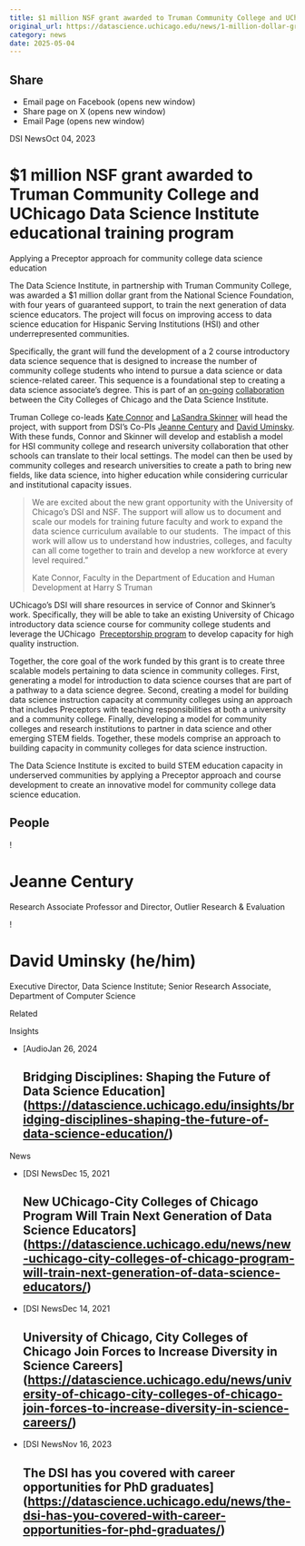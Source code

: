 ```yaml
---
title: $1 million NSF grant awarded to Truman Community College and UChicago Data Science Institute educational training program – DSI
original_url: https://datascience.uchicago.edu/news/1-million-dollar-grant-awarded-to-truman-community-college-and-uchicago-data-science-institute-educational-training-program
category: news
date: 2025-05-04
---
```


## Share

* Email page on Facebook (opens new window)
* Share page on X (opens new window)
* Email Page (opens new window)

<!-- Table-like structure detected -->

DSI NewsOct 04, 2023

# $1 million NSF grant awarded to Truman Community College and UChicago Data Science Institute educational training program

Applying a Preceptor approach for community college data science education

The Data Science Institute, in partnership with Truman Community College, was awarded a $1 million dollar grant from the National Science Foundation, with four years of guaranteed support, to train the next generation of data science educators. The project will focus on improving access to data science education for Hispanic Serving Institutions (HSI) and other underrepresented communities.

Specifically, the grant will fund the development of a 2 course introductory data science sequence that is designed to increase the number of community college students who intend to pursue a data science or data science-related career. This sequence is a foundational step to creating a data science associate’s degree. This is part of an [on-going](https://datascience.uchicago.edu/news/new-uchicago-city-colleges-of-chicago-program-will-train-next-generation-of-data-science-educators/) [collaboration](https://datascience.uchicago.edu/outreach/preceptors/) between the City Colleges of Chicago and the Data Science Institute.

Truman College co-leads [Kate Connor](https://highered.aspeninstitute.org/meet-the-rising-presidents-fellows-2021-2022/kate-connor/) and [LaSandra Skinner](https://www.linkedin.com/in/lasandra-skinner-259a5a21/) will head the project, with support from DSI’s Co-PIs [Jeanne Century](https://datascience.uchicago.edu/people/jeanne-century/) and [David Uminsky](https://datascience.uchicago.edu/people/david-uminsky/). With these funds, Connor and Skinner will develop and establish a model for HSI community college and research university collaboration that other schools can translate to their local settings. The model can then be used by community colleges and research universities to create a path to bring new fields, like data science, into higher education while considering curricular and institutional capacity issues.

> We are excited about the new grant opportunity with the University of Chicago’s DSI and NSF. The support will allow us to document and scale our models for training future faculty and work to expand the data science curriculum available to our students.  The impact of this work will allow us to understand how industries, colleges, and faculty can all come together to train and develop a new workforce at every level required.”
>
> Kate Connor, Faculty in the Department of Education and Human Development at Harry S Truman

UChicago’s DSI will share resources in service of Connor and Skinner’s work. Specifically, they will be able to take an existing University of Chicago introductory data science course for community college students and leverage the UChicago  [Preceptorship program](https://datascience.uchicago.edu/news/new-uchicago-city-colleges-of-chicago-program-will-train-next-generation-of-data-science-educators/) to develop capacity for high quality instruction.

Together, the core goal of the work funded by this grant is to create three scalable models pertaining to data science in community colleges. First, generating a model for introduction to data science courses that are part of a pathway to a data science degree. Second, creating a model for building data science instruction capacity at community colleges using an approach that includes Preceptors with teaching responsibilities at both a university and a community college. Finally, developing a model for community colleges and research institutions to partner in data science and other emerging STEM fields. Together, these models comprise an approach to building capacity in community colleges for data science instruction.

The Data Science Institute is excited to build STEM education capacity in underserved communities by applying a Preceptor approach and course development to create an innovative model for community college data science education.

## People

<!-- Table-like structure detected -->

! 

# Jeanne Century

Research Associate Professor and Director, Outlier Research & Evaluation

! 

# David Uminsky (he/him)

Executive Director, Data Science Institute; Senior Research Associate, Department of Computer Science

Related

Insights

* [AudioJan 26, 2024

  ## Bridging Disciplines: Shaping the Future of Data Science Education](https://datascience.uchicago.edu/insights/bridging-disciplines-shaping-the-future-of-data-science-education/)

News

* [DSI NewsDec 15, 2021

  ## New UChicago-City Colleges of Chicago Program Will Train Next Generation of Data Science Educators](https://datascience.uchicago.edu/news/new-uchicago-city-colleges-of-chicago-program-will-train-next-generation-of-data-science-educators/)
* [DSI NewsDec 14, 2021

  ## University of Chicago, City Colleges of Chicago Join Forces to Increase Diversity in Science Careers](https://datascience.uchicago.edu/news/university-of-chicago-city-colleges-of-chicago-join-forces-to-increase-diversity-in-science-careers/)
* [DSI NewsNov 16, 2023

  ## The DSI has you covered with career opportunities for PhD graduates](https://datascience.uchicago.edu/news/the-dsi-has-you-covered-with-career-opportunities-for-phd-graduates/)